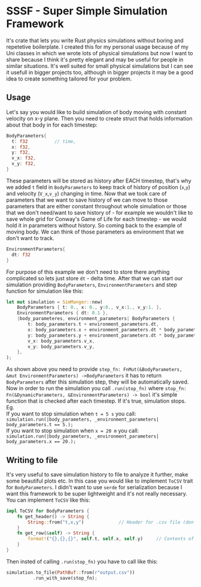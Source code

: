 # SSSF - Super Simple Simulation Framework
It's crate that lets you write Rust physics simulations without boring and repetetive boilerplate. I created this for my personal usage because of my Uni classes in which we wrote lots of physical simulations but now I want to share because I think it's pretty elegant and may be useful for people in similar situations. It's well suited for small physical simulations but I can see it usefull in bigger projects too, although in bigger projects it may be a good idea to create something tailored for your problem.

## Usage
Let's say you would like to build simulation of body moving with constant velocity on x-y plane. Then you need to create struct that holds information about that body in for each timestep:
```rust
BodyParameters{
  t: f32          // time,
  x: f32,
  y: f32,
  v_x: f32,
  v_y: f32,
}
```
These parameters will be stored as history after EACH timestep, that's why we added `t` field in `BodyParameters` to keep track of history of position (`x`,`y`) and velocity (`V_x`,`v_y`) changing in time.
Now that we took care of parameters that we want to save history of we can move to those parameters that are either constant throughout whole simulation or those that we don't need/want to save history of - for example we wouldn't like to save whole grid for Conway's Game of Life for each timestep - we would hold it in parameters without history. So coming back to the example of moving body. We can think of those parameters as environment that we don't want to track.
```rust
EnvironmentParameters{
  dt: f32
}
```
For purpose of this example we don't need to store there anything complicated so lets just store `dt` - delta time.
After that we can start our simulation providing `BodyParameters`, `EnvironmentParameters` and step function for simulation like this:
```rust
let mut simulation = SimManger::new(
    BodyParameters { t: 0., x: 0., y:0., v_x:1., v_y:1. },                      // Initial parameters for the body
    EnvironmentParameters { dt: 0.1 },
    |body_parameteres, environment_parameters| BodyParameters {                 // Defining step function
        t: body_parameters.t + environment_parameters.dt,
        x: body_parameters.x + environment_parameters.dt * body_parameters.v_x,
        y: body_parameters.y + environment_parameters.dt * body_parameters.v_y,
        v_x: body_parameters.v_x,
        v_y: body_parameters.v_y,
    },
);
```
As shown above you need to provide `step_fn: FnMut(&BodyParameters, &mut EnvironmentParameters) ->BodyParameters` it has to return `BodyParameters` after this simulation step, they will be automatically saved.
Now in order to run the simulation you call `.run(stop_fn)` where `stop_fn: Fn(&DynamicParameters, &EnvironmentParameters) -> bool` it's simple function that is checked after each timestep. If it's true, simulation stops.
Eg.  
If you want to stop simulation when `t = 5 s` you call:  
```simulation.run(|body_parameters, _environment_parameters| body_parameters.t == 5.);```  
If you want to stop simulation when `x = 20 m` you call:  
```simulation.run(|body_parameters, _environment_parameters| body_parameters.x == 20.);```

## Writing to file
It's very useful to save simulation history to file to analyze it further, make some beautiful plots etc. In this case you would like to implement `ToCSV` trait for `BodyParameters`. I didn't want to use `serde` for serialization because I want this framework to be super lightweight and it's not really necessary.
You can implement `ToCSV` like this:
```rust
impl ToCSV for BodyParameters {
    fn get_header() -> String {
        String::from("t,x,y")             // Header for .csv file (don't contain "\n" in this string, it's added automatically)
    }
    fn get_row(&self) -> String {
        format!("{},{},{}", self.t, self.x, self.y)     // Contents of .csv file (don't contain "\n" in this string, it's added automatically)
    }
}
```
Then insted of calling `.run(stop_fn)` you have to call like this:
```rust
simulation.to_file(PathBuf::from(r"output.csv"))
          .run_with_save(stop_fn);
```
